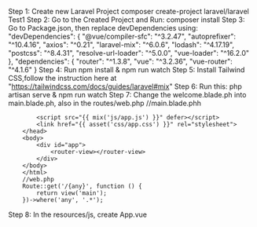 Step 1: Create new Laravel Project
	composer create-project laravel/laravel Test1
Step 2: Go to the Created Project and Run:
	composer install
Step 3: Go to Package.json, then replace devDependencies using:
    "devDependencies": {
        "@vue/compiler-sfc": "^3.2.47",
        "autoprefixer": "^10.4.16",
        "axios": "^0.21",
        "laravel-mix": "^6.0.6",
        "lodash": "^4.17.19",
        "postcss": "^8.4.31",
        "resolve-url-loader": "^5.0.0",
        "vue-loader": "^16.2.0"
    },
    "dependencies": {
        "router": "^1.3.8",
        "vue": "^3.2.36",
        "vue-router": "^4.1.6"
    }
Step 4: Run npm install & npm run watch
Step 5: Install Tailwind CSS,follow the instruction here at "https://tailwindcss.com/docs/guides/laravel#mix"
Step 6: Run this: php artisan serve & npm run watch
Step 7: Change the welcome.blade.ph into main.blade.ph, also in the routes/web.php
        //main.blade.phh
        <!DOCTYPE html>
        <html lang="{{ str_replace('_', '-', app()->getLocale()) }}" class="scroll-smooth">
        <head>
            <!-- ... -->

            <script src="{{ mix('js/app.js') }}" defer></script>
            <link href="{{ asset('css/app.css') }}" rel="stylesheet">
        </head>
        <body>
            <div id="app">
                <router-view></router-view>
            </div>
        </body>
        </html>
        //web.php
        Route::get('/{any}', function () {
            return view('main');
        })->where('any', '.*');
Step 8: In the resources/js, create App.vue
        <style>
        .sidebar:hover {
            width: 16rem;
        }

        @media only screen and (min-width: 768px) {
            .header-right {
                width: calc(100% - 16rem);
            }
        }
        </style>
        <template>
            <div>
                <router-view></router-view>
            </div>
        </template>

        <script>

        </script>
Step 9: In the resources/js, create folder & file router/index.js
    import { createRouter, createWebHistory } from 'vue-router'
    import Login from '../components/login.vue'
    import Main from '../components/main.vue'

    const routes = [
    {
        path: '/',
        component: Main,
    },
    {
        path: '/login',
        component: Login,
    },
    ]

    const router = createRouter({
    history: createWebHistory(),
    routes,
    })

    export default router

Step 10: Create main ang login Components





	